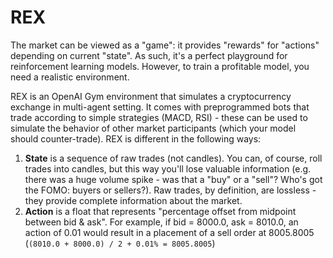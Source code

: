 # REX

The market can be viewed as a "game": it provides "rewards" for "actions" depending on current "state". As such, it's a perfect playground for reinforcement learning models. However, to train a profitable model, you need a realistic environment.

REX is an OpenAI Gym environment that simulates a cryptocurrency exchange in multi-agent setting. It comes with preprogrammed bots that trade according to simple strategies (MACD, RSI) - these can be used to simulate the behavior of other market participants (which your model should counter-trade). REX is different in the following ways:

1. **State** is a sequence of raw trades (not candles). You can, of course, roll trades into candles, but this way you'll lose valuable information (e.g. there was a huge volume spike - was that a "buy" or a "sell"? Who's got the FOMO: buyers or sellers?). Raw trades, by definition, are lossless - they provide complete information about the market.
2. **Action** is a float that represents "percentage offset from midpoint between bid & ask". For example, if bid = 8000.0, ask = 8010.0, an action of 0.01 would result in a placement of a sell order at 8005.8005 (`(8010.0 + 8000.0) / 2 + 0.01% = 8005.8005`)
